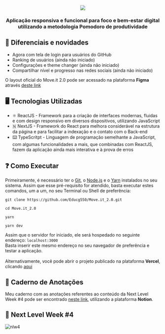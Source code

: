 <h3 align="center">
<img src="https://raw.githubusercontent.com/Educg550/Next_Level_Week_4/a5df0d85cf03f8ab55d8f8cf126314a4c2790c4e/moveit-next/public/logo-full.svg" />
</h3>

<h3 align="center">
Aplicação responsiva e funcional para foco e bem-estar digital utilizando a metodologia Pomodoro de produtividade
</h3>


## 🌟 Diferenciais e novidades

* Agora com tela de login para usuários do GitHub
* Ranking de usuários (ainda não iniciado)
* Configurações e theme changer (ainda não iniciado)
* Compartilhar nível e progresso nas redes sociais (ainda não iniciado)

O layout oficial do Move.it 2.0 pode ser acessado na plataforma __Figma__ através [deste link](https://www.figma.com/file/AOkfgVuSTgJiOxa7eQ4Ary/Move.it-2.0?node-id=160%3A2761)

## 🖥️ Tecnologias Utilizadas

* ⚛️ ReactJS - Framework para a criação de interfaces modernas, fluidas e com design responsivo em diversos dispositivos, utilizando JavaScript
* 🇳 NextJS - Framework do React para melhora considerável na estrutura da página e para facilitar a indexação e o contato com o Back-end
* ⌨️ TypeScritpt - Linguagem de programação semelhante a JavaScript, com algumas funcionalidades a mais, que combinadas com ReactJS, fazem da aplicação ainda mais interativa e à prova de erros

## ❓ Como Executar
Primeiramente, é necessário ter o [Git](https://git-scm.com/downloads), o [Node.js](https://nodejs.org/en/download/) e o [Yarn](https://yarnpkg.com/) instalados no seu sistema. Assim que esse pré-requisito for atendido, basta executar estes comandos, um a um, no seu Terminal ou Shell de preferência:

```
git clone https://github.com/Educg550/Move.it_2.0.git

cd Move.it_2.0

yarn

yarn dev
```

Assim que o servidor for iniciado, ele será hospedado no seguinte endereço: ```localhost:3000```
<br>
Basta inserir este mesmo endereço no seu navegador de preferência e testar a aplicação.
<br>
<br>
Alternativamente, você pode abrir o projeto publicado na plataforma **Vercel**, clicando [aqui](https://moveit-react-nlw-zeta.vercel.app/)

## 📓 Caderno de Anotações
Meu caderno com as anotações referentes ao conteúdo da Next Level Week #4 pode ser encontrado [neste link](https://www.notion.so/Next-Level-Week-4-7355b15061fa4a06a5ca9ee78fcd621d), utilizando a plataforma **Notion**.

## 🚀 Next Level Week #4

![nlw4](https://instagram.fcgh10-1.fna.fbcdn.net/v/t51.2885-15/e35/s1080x1080/155023562_472441813937433_8643711249113367805_n.jpg?tp=1&_nc_ht=instagram.fcgh10-1.fna.fbcdn.net&_nc_cat=109&_nc_ohc=8bypE40NpGMAX-cB9IG&oh=99ecf2ab04107d4de0d06d01eb43e115&oe=606F58E7 "nlw4")
